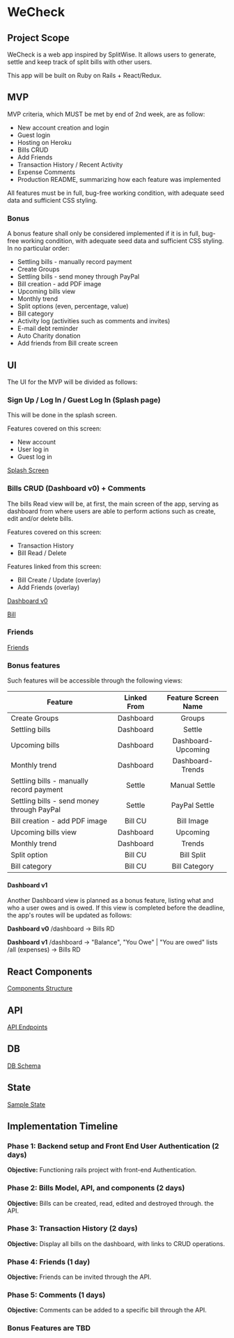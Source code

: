 # WeCheck


## Project Scope

WeCheck is a web app inspired by SplitWise. It allows users to generate, settle and keep track of split bills with other users.

This app will be built on Ruby on Rails + React/Redux.

## MVP

MVP criteria, which MUST be met by end of 2nd week, are as follow:

* New account creation and login
* Guest login
* Hosting on Heroku
* Bills CRUD
* Add Friends
* Transaction History / Recent Activity
* Expense Comments
* Production README, summarizing how each feature was implemented

All features must be in full, bug-free working condition, with adequate seed data and sufficient CSS styling.

### Bonus

A bonus feature shall only be considered implemented if it is in full, bug-free working condition, with adequate seed data and sufficient CSS styling.
In no particular order:

* Settling bills - manually record payment
* Create Groups
* Settling bills - send money through PayPal
* Bill creation - add PDF image
* Upcoming bills view
* Monthly trend
* Split options (even, percentage, value)
* Bill category
* Activity log (activities such as comments and invites)
* E-mail debt reminder
* Auto Charity donation
* Add friends from Bill create screen

## UI

The UI for the MVP will be divided as follows:

### Sign Up / Log In / Guest Log In (Splash page)

This will be done in the splash screen.

Features covered on this screen:
* New account
* User log in
* Guest log in

[Splash Screen](./wireframes/Auth.png)


### Bills CRUD (Dashboard v0) + Comments

The bills Read view will be, at first, the main screen of the app, serving as dashboard from where users are able to perform actions such as create, edit and/or delete bills.

Features covered on this screen:
* Transaction History
* Bill Read / Delete

Features linked from this screen:
* Bill Create / Update (overlay)
* Add Friends (overlay)

[Dashboard v0](./wireframes/DashboardV0.png)

[Bill](./wireframes/Bill.png)


### Friends
[Friends](./wireframes/NewFriend.png)


### Bonus features

Such features will be accessible through the following views:

| Feature                                    | Linked From | Feature Screen Name |
|--------------------------------------------|:-----------:|:-------------------:|
| Create Groups                              | Dashboard   | Groups              |
| Settling bills                             | Dashboard   | Settle              |
| Upcoming bills                             | Dashboard   | Dashboard-Upcoming  |
| Monthly trend                              | Dashboard   | Dashboard-Trends    |
| Settling bills - manually record payment   | Settle      | Manual Settle       |
| Settling bills - send money through PayPal | Settle      | PayPal Settle       |
| Bill creation - add PDF image              | Bill CU     | Bill Image          |
| Upcoming bills view                        | Dashboard   | Upcoming            |
| Monthly trend                              | Dashboard   | Trends              |
| Split option                               | Bill CU     | Bill Split          |
| Bill category                              | Bill CU     | Bill Category       |


#### Dashboard v1
Another Dashboard view is planned as a bonus feature, listing what and who a user owes and is owed. If this view is completed before the deadline, the app's routes will be updated as follows:

**Dashboard v0**
/dashboard -> Bills RD

**Dashboard v1**
/dashboard -> "Balance", "You Owe" | "You are owed" lists
/all (expenses) -> Bills RD


## React Components
[Components Structure](./components.md)


## API
[API Endpoints](./api-endpoints.md)


## DB
[DB Schema](./schema.md)


## State
[Sample State](./sample-state.md)


## Implementation Timeline

### Phase 1: Backend setup and Front End User Authentication (2 days)

**Objective:** Functioning rails project with front-end Authentication.

### Phase 2: Bills Model, API, and components (2 days)

**Objective:** Bills can be created, read, edited and destroyed through.
the API.

### Phase 3: Transaction History (2 days)

**Objective:** Display all bills on the dashboard, with links to CRUD operations.

### Phase 4: Friends (1 day)

**Objective:** Friends can be invited through the API.

### Phase 5: Comments (1 days)

**Objective:** Comments can be added to a specific bill through the API.

### Bonus Features are TBD
